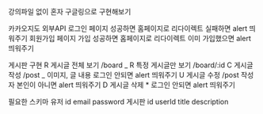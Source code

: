 강의파일 없이 혼자 구글링으로 구현해보기

카카오지도
외부API
로그인 페이지
성공하면 홈페이지로 리다이렉트
실패하면 alert 띄워주기
회원가입 페이지
가입 성공하면 홈페이지로 리다이렉트
이미 가입했으면 alert 띄워주기

게시판 구현
R 게시글 전체 보기 /board _
R 특정 게시글만 보기 /board/:id
C 게시글 작성 /post _
이미지, 글 내용
로그인 안되면 alert 띄워주기
U 게시글 수정 /post
작성자 본인이 아니면 alert 띄워주기
D 게시글 삭제 \*
로그인 안되면 alert 띄워주기

필요한 스키마
유저
id
email
password
게시판
id
userId
title
description
